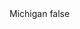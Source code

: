 <?xml version="1.0" encoding="UTF-8"?>
<CustomMetadata xmlns="http://soap.sforce.com/2006/04/metadata">
    <label>Michigan</label>
    <protected>false</protected>
</CustomMetadata>
